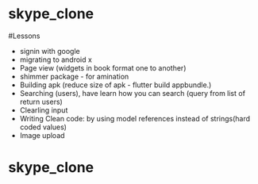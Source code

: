 # skype_clone

#Lessons 
- signin with google
- migrating to android x
- Page view (widgets in book format one to another)
- shimmer package - for amination
- Building apk (reduce size of apk - flutter build appbundle.)
- Searching (users), have learn how you can search (query from list of return users)
- Clearling input
- Writing Clean code: by using model references instead of strings(hard coded values)
- Image upload
# skype_clone
